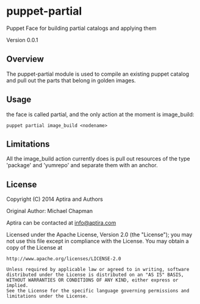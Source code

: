 puppet-partial
==============

Puppet Face for building partial catalogs and applying them

Version 0.0.1

## Overview

The puppet-partial module is used to compile an existing puppet catalog and pull
out the parts that belong in golden images.

## Usage

the face is called partial, and the only action at the moment is image_build:

    puppet partial image_build <nodename>
    
## Limitations

All the image_build action currently does is pull out resources of the type 'package' and 'yumrepo'
and separate them with an anchor.

## License
Copyright (C) 2014 Aptira and Authors

Original Author: Michael Chapman

Aptira can be contacted at info@aptira.com


Licensed under the Apache License, Version 2.0 (the "License");
you may not use this file except in compliance with the License.
You may obtain a copy of the License at

    http://www.apache.org/licenses/LICENSE-2.0

    Unless required by applicable law or agreed to in writing, software
    distributed under the License is distributed on an "AS IS" BASIS,
    WITHOUT WARRANTIES OR CONDITIONS OF ANY KIND, either express or implied.
    See the License for the specific language governing permissions and
    limitations under the License.
